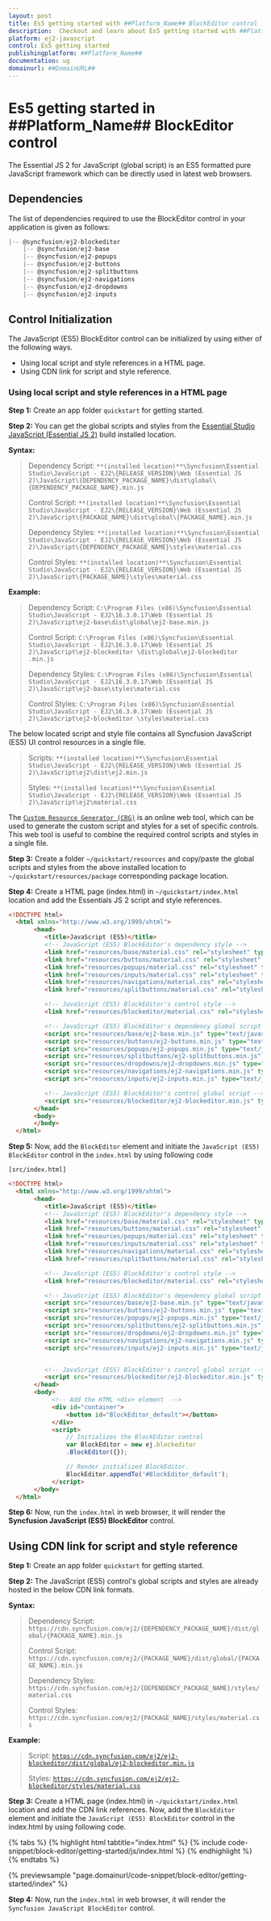 ```yaml
---
layout: post
title: Es5 getting started with ##Platform_Name## BlockEditor control | Syncfusion
description:  Checkout and learn about Es5 getting started with ##Platform_Name## BlockEditor control of Syncfusion Essential JS 2 and more details.
platform: ej2-javascript
control: Es5 getting started
publishingplatform: ##Platform_Name##
documentation: ug
domainurl: ##DomainURL##
---
```


# Es5 getting started in ##Platform_Name## BlockEditor control

The Essential JS 2 for JavaScript (global script) is an ES5 formatted pure JavaScript framework which can be directly used in latest web browsers.

## Dependencies

The list of dependencies required to use the BlockEditor control in your application is given as follows:

```js
|-- @syncfusion/ej2-blockeditor
    |-- @syncfusion/ej2-base
    |-- @syncfusion/ej2-popups
    |-- @syncfusion/ej2-buttons
    |-- @syncfusion/ej2-splitbuttons
    |-- @syncfusion/ej2-navigations
    |-- @syncfusion/ej2-dropdowns
    |-- @syncfusion/ej2-inputs

```

## Control Initialization

The JavaScript (ES5) BlockEditor control can be initialized by using either of the following ways.

* Using local script and style references in a HTML page.
* Using CDN link for script and style reference.

### Using local script and style references in a HTML page

**Step 1:** Create an app folder `quickstart` for getting started.

**Step 2:** You can get the global scripts and styles from the [Essential Studio JavaScript (Essential JS 2)](https://www.syncfusion.com/downloads/essential-js2) build installed location.

**Syntax:**
> Dependency Script: `**(installed location)**\Syncfusion\Essential Studio\JavaScript - EJ2\{RELEASE_VERSION}\Web (Essential JS 2)\JavaScript\{DEPENDENCY_PACKAGE_NAME}\dist\global\{DEPENDENCY_PACKAGE_NAME}.min.js`
>
> Control Script: `**(installed location)**\Syncfusion\Essential Studio\JavaScript - EJ2\{RELEASE_VERSION}\Web (Essential JS 2)\JavaScript\{PACKAGE_NAME}\dist\global\{PACKAGE_NAME}.min.js`
>
> Dependency Styles: `**(installed location)**\Syncfusion\Essential Studio\JavaScript - EJ2\{RELEASE_VERSION}\Web (Essential JS 2)\JavaScript\{DEPENDENCY_PACKAGE_NAME}\styles\material.css`
>
> Control Styles: `**(installed location)**\Syncfusion\Essential Studio\JavaScript - EJ2\{RELEASE_VERSION}\Web (Essential JS 2)\JavaScript\{PACKAGE_NAME}\styles\material.css`

**Example:**

> Dependency Script: `C:\Program Files (x86)\Syncfusion\Essential Studio\JavaScript - EJ2\16.3.0.17\Web (Essential JS 2)\JavaScript\ej2-base\dist\global\ej2-base.min.js`
>
> Control Script: `C:\Program Files (x86)\Syncfusion\Essential Studio\JavaScript - EJ2\16.3.0.17\Web (Essential JS 2)\JavaScript\ej2-blockeditor
\dist\global\ej2-blockeditor
.min.js`
>
> Dependency Styles: `C:\Program Files (x86)\Syncfusion\Essential Studio\JavaScript - EJ2\16.3.0.17\Web (Essential JS 2)\JavaScript\ej2-base\styles\material.css`
>
> Control Styles: `C:\Program Files (x86)\Syncfusion\Essential Studio\JavaScript - EJ2\16.3.0.17\Web (Essential JS 2)\JavaScript\ej2-blockeditor
\styles\material.css`

The below located script and style file contains all Syncfusion JavaScript (ES5) UI control resources in a single file.

> Scripts: `**(installed location)**\Syncfusion\Essential Studio\JavaScript - EJ2\{RELEASE_VERSION}\Web (Essential JS 2)\JavaScript\ej2\dist\ej2.min.js`
>
> Styles: `**(installed location)**\Syncfusion\Essential Studio\JavaScript - EJ2\{RELEASE_VERSION}\Web (Essential JS 2)\JavaScript\ej2\material.css`

The [`Custom Resource Generator (CRG)`](https://crg.syncfusion.com/) is an online web tool, which can be used to generate the custom script and styles for a set of specific controls. This web tool is useful to combine the required control scripts and styles in a single file.

**Step 3:** Create a folder `~/quickstart/resources` and copy/paste the global scripts and styles from the above installed location to `~/quickstart/resources/package` corresponding package location.

**Step 4:** Create a HTML page (index.html) in `~/quickstart/index.html` location and add the Essentials JS 2 script and style references.

```html
<!DOCTYPE html>
  <html xmlns="http://www.w3.org/1999/xhtml">
       <head>
          <title>JavaScript (ES5)</title>
          <!-- JavaScript (ES5) BlockEditor's dependency style -->
          <link href="resources/base/material.css" rel="stylesheet" type="text/css"/>
          <link href="resources/buttons/material.css" rel="stylesheet" type="text/css"/>
          <link href="resources/popups/material.css" rel="stylesheet" type="text/css"/>
          <link href="resources/inputs/material.css" rel="stylesheet" type="text/css" />
          <link href="resources/navigations/material.css" rel="stylesheet" type="text/css" />
          <link href="resources/splitbuttons/material.css" rel="stylesheet" type="text/css"/>

          <!-- JavaScript (ES5) BlockEditor's control style -->
          <link href="resources/blockeditor/material.css" rel="stylesheet" type="text/css"/>

          <!-- JavaScript (ES5) BlockEditor's dependency global script -->
          <script src="resources/base/ej2-base.min.js" type="text/javascript"></script>
          <script src="resources/buttons/ej2-buttons.min.js" type="text/javascript"></script>
          <script src="resources/popups/ej2-popups.min.js" type="text/javascript"></script>
          <script src="resources/splitbuttons/ej2-splitbuttons.min.js" type="text/javascript"></script>
          <script src="resources/dropdowns/ej2-dropdowns.min.js" type="text/javascript"></script>
          <script src="resources/navigations/ej2-navigations.min.js" type="text/javascript"></script>
          <script src="resources/inputs/ej2-inputs.min.js" type="text/javascript"></script>

          <!-- JavaScript (ES5) BlockEditor's control global script -->
          <script src="resources/blockeditor/ej2-blockeditor.min.js" type="text/javascript"></script>
       </head>
       <body>
       </body>
  </html>
```

**Step 5:** Now, add the `BlockEditor` element and initiate the `JavaScript (ES5) BlockEditor` control in the `index.html` by using following code

`[src/index.html]`

```html
<!DOCTYPE html>
  <html xmlns="http://www.w3.org/1999/xhtml">
       <head>
          <title>JavaScript (ES5)</title>
          <!-- JavaScript (ES5) BlockEditor's dependency style -->
          <link href="resources/base/material.css" rel="stylesheet" type="text/css"/>
          <link href="resources/buttons/material.css" rel="stylesheet" type="text/css"/>
          <link href="resources/popups/material.css" rel="stylesheet" type="text/css"/>
          <link href="resources/inputs/material.css" rel="stylesheet" type="text/css" />
          <link href="resources/navigations/material.css" rel="stylesheet" type="text/css" />
          <link href="resources/splitbuttons/material.css" rel="stylesheet" type="text/css"/>

          <!-- JavaScript (ES5) BlockEditor's control style -->
          <link href="resources/blockeditor/material.css" rel="stylesheet" type="text/css"/>

          <!-- JavaScript (ES5) BlockEditor's dependency global script -->
          <script src="resources/base/ej2-base.min.js" type="text/javascript"></script>
          <script src="resources/buttons/ej2-buttons.min.js" type="text/javascript"></script>
          <script src="resources/popups/ej2-popups.min.js" type="text/javascript"></script>
          <script src="resources/splitbuttons/ej2-splitbuttons.min.js" type="text/javascript"></script>
          <script src="resources/dropdowns/ej2-dropdowns.min.js" type="text/javascript"></script>
          <script src="resources/navigations/ej2-navigations.min.js" type="text/javascript"></script>
          <script src="resources/inputs/ej2-inputs.min.js" type="text/javascript"></script>


          <!-- JavaScript (ES5) BlockEditor's control global script -->
          <script src="resources/blockeditor/ej2-blockeditor.min.js" type="text/javascript"></script>
       </head>
       <body>
            <!-- Add the HTML <div> element  -->
            <div id="container">
                <button id="BlockEditor_default"></button>
            </div>
            <script>
                // Initializes the BlockEditor control
                var BlockEditor = new ej.blockeditor
                .BlockEditor({});

                // Render initialized BlockEditor.
                BlockEditor.appendTo('#BlockEditor_default');
            </script>
       </body>
  </html>
```

**Step 6:** Now, run the `index.html` in web browser, it will render the **Syncfusion JavaScript (ES5) BlockEditor** control.

## Using CDN link for script and style reference

**Step 1:** Create an app folder `quickstart` for getting started.

**Step 2:** The JavaScript (ES5) control's global scripts and styles are already hosted in the below CDN link formats.

**Syntax:**
> Dependency Script: `https://cdn.syncfusion.com/ej2/{DEPENDENCY_PACKAGE_NAME}/dist/global/{PACKAGE_NAME}.min.js`
>
> Control Script: `https://cdn.syncfusion.com/ej2/{PACKAGE_NAME}/dist/global/{PACKAGE_NAME}.min.js`
>
> Dependency Styles: `https://cdn.syncfusion.com/ej2/{DEPENDENCY_PACKAGE_NAME}/styles/material.css`
>
> Control Styles: `https://cdn.syncfusion.com/ej2/{PACKAGE_NAME}/styles/material.css`

**Example:**
> Script: [`https://cdn.syncfusion.com/ej2/ej2-blockeditor/dist/global/ej2-blockeditor.min.js`](https://cdn.syncfusion.com/ej2/ej2-blockeditor/dist/globalej2-blockeditor.min.js)
>
> Styles: [`https://cdn.syncfusion.com/ej2/ej2-blockeditor/styles/material.css`](http://cdn.syncfusion.com/ej2/ej2-blockeditor/styles/material.css)

**Step 3:** Create a HTML page (index.html) in `~/quickstart/index.html` location and add the CDN link references. Now, add the `BlockEditor` element and initiate the `JavaScript (ES5) BlockEditor` control in the index.html by using following code.

{% tabs %}
{% highlight html tabtitle="index.html" %}
{% include code-snippet/block-editor/getting-started/js/index.html %}
{% endhighlight %}
{% endtabs %}

{% previewsample "page.domainurl/code-snippet/block-editor/getting-started/index" %}

**Step 4:** Now, run the `index.html` in web browser, it will render the `Syncfusion JavaScript BlockEditor` control.